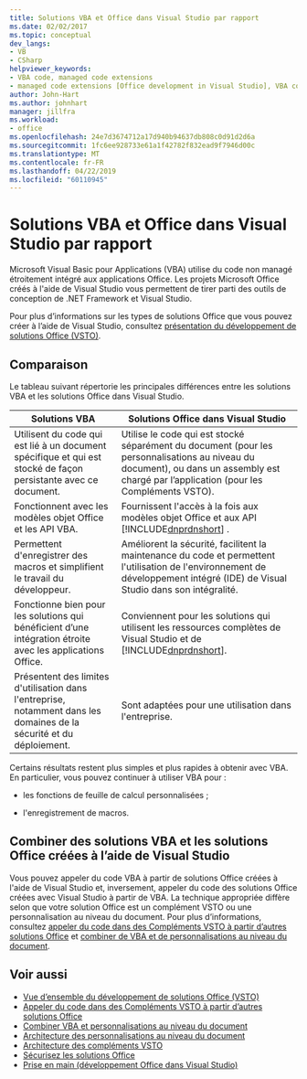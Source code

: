 ```yaml
---
title: Solutions VBA et Office dans Visual Studio par rapport
ms.date: 02/02/2017
ms.topic: conceptual
dev_langs:
- VB
- CSharp
helpviewer_keywords:
- VBA code, managed code extensions
- managed code extensions [Office development in Visual Studio], VBA compared to
author: John-Hart
ms.author: johnhart
manager: jillfra
ms.workload:
- office
ms.openlocfilehash: 24e7d3674712a17d940b94637db808c0d91d2d6a
ms.sourcegitcommit: 1fc6ee928733e61a1f42782f832ead9f7946d00c
ms.translationtype: MT
ms.contentlocale: fr-FR
ms.lasthandoff: 04/22/2019
ms.locfileid: "60110945"
---
```

# <a name="vba-and-office-solutions-in-visual-studio-compared"></a>Solutions VBA et Office dans Visual Studio par rapport
  Microsoft Visual Basic pour Applications (VBA) utilise du code non managé étroitement intégré aux applications Office. Les projets Microsoft Office créés à l'aide de Visual Studio vous permettent de tirer parti des outils de conception de .NET Framework et Visual Studio.

 Pour plus d’informations sur les types de solutions Office que vous pouvez créer à l’aide de Visual Studio, consultez [présentation du développement de solutions Office &#40;VSTO&#41;](../vsto/office-solutions-development-overview-vsto.md).

## <a name="comparison"></a>Comparaison
 Le tableau suivant répertorie les principales différences entre les solutions VBA et les solutions Office dans Visual Studio.

|Solutions VBA|Solutions Office dans Visual Studio|
|-------------------|---------------------------------------|
|Utilisent du code qui est lié à un document spécifique et qui est stocké de façon persistante avec ce document.|Utilise le code qui est stocké séparément du document (pour les personnalisations au niveau du document), ou dans un assembly est chargé par l’application (pour les Compléments VSTO).|
|Fonctionnent avec les modèles objet Office et les API VBA.|Fournissent l'accès à la fois aux modèles objet Office et aux API [!INCLUDE[dnprdnshort](../sharepoint/includes/dnprdnshort-md.md)] .|
|Permettent d'enregistrer des macros et simplifient le travail du développeur.|Améliorent la sécurité, facilitent la maintenance du code et permettent l'utilisation de l'environnement de développement intégré (IDE) de Visual Studio dans son intégralité.|
|Fonctionne bien pour les solutions qui bénéficient d’une intégration étroite avec les applications Office.|Conviennent pour les solutions qui utilisent les ressources complètes de Visual Studio et de [!INCLUDE[dnprdnshort](../sharepoint/includes/dnprdnshort-md.md)].|
|Présentent des limites d'utilisation dans l'entreprise, notamment dans les domaines de la sécurité et du déploiement.|Sont adaptées pour une utilisation dans l'entreprise.|

 Certains résultats restent plus simples et plus rapides à obtenir avec VBA. En particulier, vous pouvez continuer à utiliser VBA pour :

- les fonctions de feuille de calcul personnalisées ;

- l'enregistrement de macros.

## <a name="combine-vba-solutions-and-office-solutions-created-by-using-visual-studio"></a>Combiner des solutions VBA et les solutions Office créées à l’aide de Visual Studio
 Vous pouvez appeler du code VBA à partir de solutions Office créées à l'aide de Visual Studio et, inversement, appeler du code des solutions Office créées avec Visual Studio à partir de VBA. La technique appropriée diffère selon que votre solution Office est un complément VSTO ou une personnalisation au niveau du document. Pour plus d’informations, consultez [appeler du code dans des Compléments VSTO à partir d’autres solutions Office](../vsto/calling-code-in-vsto-add-ins-from-other-office-solutions.md) et [combiner de VBA et de personnalisations au niveau du document](../vsto/combining-vba-and-document-level-customizations.md).

## <a name="see-also"></a>Voir aussi
- [Vue d’ensemble du développement de solutions Office &#40;VSTO&#41;](../vsto/office-solutions-development-overview-vsto.md)
- [Appeler du code dans des Compléments VSTO à partir d’autres solutions Office](../vsto/calling-code-in-vsto-add-ins-from-other-office-solutions.md)
- [Combiner VBA et personnalisations au niveau du document](../vsto/combining-vba-and-document-level-customizations.md)
- [Architecture des personnalisations au niveau du document](../vsto/architecture-of-document-level-customizations.md)
- [Architecture des compléments VSTO](../vsto/architecture-of-vsto-add-ins.md)
- [Sécurisez les solutions Office](../vsto/securing-office-solutions.md)
- [Prise en main &#40;développement Office dans Visual Studio&#41;](../vsto/getting-started-office-development-in-visual-studio.md)
